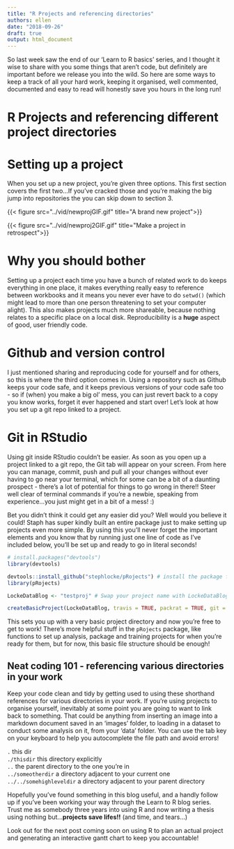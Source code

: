 ```yaml
---
title: "R Projects and referencing directories"
authors: ellen
date: "2018-09-26"
draft: true
output: html_document
---
```


So last week saw the end of our ‘Learn to R basics’ series, and I
thought it wise to share with you some things that aren’t code, but
definitely are important before we release you into the wild. So here
are some ways to keep a track of all your hard work, keeping it
organised, well commented, documented and easy to read will honestly
save you hours in the long run!

R Projects and referencing different project directories
========================================================

Setting up a project
====================

When you set up a new project, you’re given three options. This first
section covers the first two…If you’ve cracked those and you’re making
the big jump into repositories the you can skip down to section 3.

{{< figure src="../vid/newprojGIF.gif" title="A brand new project">}} 

{{< figure src="../vid/newproj2GIF.gif" title="Make a project in retrospect">}} 

Why you should bother
=====================

Setting up a project each time you have a bunch of related work to do
keeps everything in one place, it makes everything really easy to
reference between workbooks and it means you never ever have to do
`setwd()` (which might lead to more than one person threatening to set
your computer alight). This also makes projects much more shareable,
because nothing relates to a specific place on a local disk.
Reproducibility is a **huge** aspect of good, user friendly code.

Github and version control
==========================

I just mentioned sharing and reproducing code for yourself and for
others, so this is where the third option comes in. Using a repository
such as Github keeps your code safe, and it keeps previous versions of
your code safe too - so if (when) you make a big ol’ mess, you can just
revert back to a copy you know works, forget it ever happened and start
over! Let’s look at how you set up a git repo linked to a project.

Git in RStudio
==============

Using git inside RStudio couldn’t be easier. As soon as you open up a
project linked to a git repo, the Git tab will appear on your screen.
From here you can manage, commit, push and pull all your changes without
ever having to go near your terminal, which for some can be a bit of a
daunting prospect - there’s a lot of potential for things to go wrong in
there!! Steer well clear of terminal commands if you’re a newbie,
speaking from experience…you just might get in a bit of a mess! :)

Bet you didn’t think it could get any easier did you? Well would you
believe it could! Staph has super kindly built an entire package just to
make setting up projects even more simple. By using this you’ll never
forget the important elements and you know that by running just one line
of code as I’ve included below, you’ll be set up and ready to go in
literal seconds!

``` r
# install.packages("devtools")
library(devtools)

devtools::install_github("stephlocke/pRojects") # install the package from github
library(pRojects)
```

``` r
LockeDataBlog <- "testproj" # Swap your project name with LockeDataBlog

createBasicProject(LockeDataBlog, travis = TRUE, packrat = TRUE, git = TRUE, readme = TRUE) # And again here
```

This sets you up with a very basic project directory and now you’re free
to get to work! There’s more helpful stuff in the `pRojects` package,
like functions to set up analysis, package and training projects for
when you’re ready for them, but for now, this basic file structure
should be enough!

Neat coding 101 - referencing various directories in your work
--------------------------------------------------------------

Keep your code clean and tidy by getting used to using these shorthand
references for various directories in your work. If you’re using
projects to organise yourself, inevitably at some point you are going to
want to link back to something. That could be anything from inserting an
image into a markdown document saved in an ‘images’ folder, to loading
in a dataset to conduct some analysis on it, from your ‘data’ folder.
You can use the tab key on your keyboard to help you autocomplete the
file path and avoid errors!

`.` this dir  
`./thisdir` this directory explicitly  
`..` the parent directory to the one you’re in  
`../someotherdir` a directory adjacent to your current one  
`../../somehighleveldir` a directory adjacent to your parent directory

Hopefully you’ve found something in this blog useful, and a handly
follow up if you’ve been working your way through the Learn to R blog
series. Trust me as somebody three years into using R and now writing a
thesis using nothing but…**projects save lifes!!** (and time, and
tears…)

Look out for the next post coming soon on using R to plan an actual
project and generating an interactive gantt chart to keep you
accountable!
